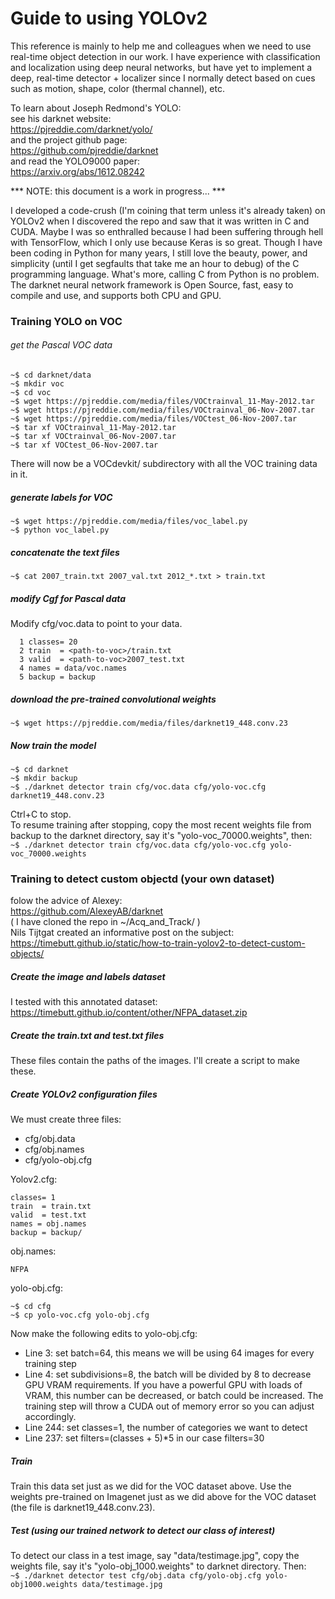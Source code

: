 
# Guide to using YOLOv2
This reference is mainly to help me and colleagues when we need to use real-time object detection in our work. I have experience with classification and localization using deep neural networks, but have yet to implement a deep, real-time detector + localizer since I normally detect based on cues such as motion, shape, color (thermal channel), etc.  

To learn about Joseph Redmond's YOLO:  
see his darknet website:  
https://pjreddie.com/darknet/yolo/  
and the project github page:  
https://github.com/pjreddie/darknet  
and read the YOLO9000 paper:  
https://arxiv.org/abs/1612.08242  

*** NOTE: this document is a work in progress... ***

I developed a code-crush (I'm coining that term unless it's already taken) on YOLOv2 when I discovered the repo and saw that it was written in C and CUDA. Maybe I was so enthralled because I had been suffering through hell with TensorFlow, which I only use because Keras is so great. Though I have been coding in Python for many years, I still love the beauty, power, and simplicity (until I get segfaults that take me an hour to debug) of the C programming language. What's more, calling C from Python is no problem. The darknet neural network framework is Open Source, fast, easy to compile and use, and supports both CPU and GPU.  


### Training YOLO on VOC
###### get the Pascal VOC data
```
~$ cd darknet/data
~$ mkdir voc
~$ cd voc
~$ wget https://pjreddie.com/media/files/VOCtrainval_11-May-2012.tar
~$ wget https://pjreddie.com/media/files/VOCtrainval_06-Nov-2007.tar
~$ wget https://pjreddie.com/media/files/VOCtest_06-Nov-2007.tar
~$ tar xf VOCtrainval_11-May-2012.tar
~$ tar xf VOCtrainval_06-Nov-2007.tar
~$ tar xf VOCtest_06-Nov-2007.tar
```
There will now be a VOCdevkit/ subdirectory with all the VOC training data in it.

##### generate labels for VOC
```
~$ wget https://pjreddie.com/media/files/voc_label.py
~$ python voc_label.py
```

##### concatenate the text files
`~$ cat 2007_train.txt 2007_val.txt 2012_*.txt > train.txt`  

##### modify Cgf for Pascal data
Modify cfg/voc.data to point to your data.
```
  1 classes= 20
  2 train  = <path-to-voc>/train.txt
  3 valid  = <path-to-voc>2007_test.txt
  4 names = data/voc.names
  5 backup = backup
```

##### download the pre-trained convolutional weights
`~$ wget https://pjreddie.com/media/files/darknet19_448.conv.23`

##### Now train the model
```
~$ cd darknet
~$ mkdir backup
~$ ./darknet detector train cfg/voc.data cfg/yolo-voc.cfg darknet19_448.conv.23
```
Ctrl+C to stop.  
To resume training after stopping, copy the most recent weights file from backup to the darknet directory, say it's "yolo-voc_70000.weights", then:  
`~$ ./darknet detector train cfg/voc.data cfg/yolo-voc.cfg yolo-voc_70000.weights`  



### Training to detect custom objectd (your own dataset)
folow the advice of Alexey:  
https://github.com/AlexeyAB/darknet  
( I have cloned the repo in ~/Acq_and_Track/ )  
Nils Tijtgat created an informative post on the subject:  
https://timebutt.github.io/static/how-to-train-yolov2-to-detect-custom-objects/  


##### Create the image and labels dataset
I tested with this annotated dataset:  
https://timebutt.github.io/content/other/NFPA_dataset.zip  


##### Create the train.txt and test.txt files
These files contain the paths of the images. I'll create a script to make these.  

##### Create YOLOv2 configuration files
We must create three files:  
* cfg/obj.data
* cfg/obj.names
* cfg/yolo-obj.cfg

Yolov2.cfg:
```
classes= 1  
train  = train.txt  
valid  = test.txt  
names = obj.names  
backup = backup/
```

obj.names:
```
NFPA
```

yolo-obj.cfg:
```
~$ cd cfg
~$ cp yolo-voc.cfg yolo-obj.cfg
```
Now make the following edits to yolo-obj.cfg:
* Line 3: set batch=64, this means we will be using 64 images for every training step
* Line 4: set subdivisions=8, the batch will be divided by 8 to decrease GPU VRAM requirements. If you have a powerful GPU with loads of VRAM, this number can be decreased, or batch could be increased. The training step will throw a CUDA out of memory error so you can adjust accordingly.
* Line 244: set classes=1, the number of categories we want to detect
* Line 237: set filters=(classes + 5)*5 in our case filters=30

##### Train
Train this data set just as we did for the VOC dataset above. Use the weights pre-trained on Imagenet just as we did above for the VOC dataset (the file is darknet19_448.conv.23).

##### Test (using our trained network to detect our class of interest)  
To detect our class in a test image, say "data/testimage.jpg", copy the weights file, say it's "yolo-obj_1000.weights" to darknet directory. Then:  
`~$ ./darknet detector test cfg/obj.data cfg/yolo-obj.cfg yolo-obj1000.weights data/testimage.jpg`  
